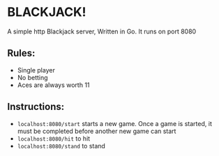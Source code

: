 # BLACKJACK!
A simple http Blackjack server, Written in Go.  It runs on port 8080

## Rules:
 - Single player
 - No betting
 - Aces are always worth 11

## Instructions:
 - `localhost:8080/start` starts a new game.  Once a game is started, it must be completed before another new game can start
 - `localhost:8080/hit` to hit
 - `localhost:8080/stand` to stand
